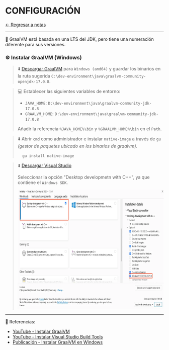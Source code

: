 # CONFIGURACIÓN

[← Regresar a notas](../../README.md) <br>

----
📌 GraalVM está basada en una LTS del JDK, pero tiene una numeración diferente para sus versiones.

### ⚙️ Instalar GraalVM (Windows)



> ⬇️ [Descargar GraalVM](https://github.com/graalvm/graalvm-ce-builds/releases?page=2) para `Windows (amd64)` y guardar los binarios en la ruta sugerida `C:\dev-environment\java\graalvm-community-openjdk-17.0.8`.

> 💻 Establecer las siguientes variables de entorno:
> 
> - `JAVA_HOME`: `D:\dev-environment\java\graalvm-community-jdk-17.0.8`
> - `GRAALVM_HOME`: `D:\dev-environment\java\graalvm-community-jdk-17.0.8`
>
> Añadir la referencia `%JAVA_HOME%\bin` y `%GRAALVM_HOME%\bin` en el `Path`.

> ⬇️ Abrir `cmd` como administrador e instalar `native-image` a través de `gu` *(gestor de paquetes ubicado en los binarios de graalvm).*
> ```shell
>   gu install native-image
> ```

> ⬇️ [Descargar Visual Studio](https://visualstudio.microsoft.com/es/downloads/)
> 
> Seleccionar la opción "Desktop developmetn with C++", ya que contiene el `Windows SDK`.
>
> <img src="./img_1.png" width="750" height="380">

---
📌 Referencias:

- [YouTube - Instalar GraalVM](https://youtu.be/g9BqJ4ystBM?si=lg9F1n3qSAQiI9sp)
- [YouTube - Instalar Visual Studio Build Tools](https://youtu.be/XH0TCMt1rcI?si=0pFxsIHPKfNgbMgI)
- [Publicación - Instalar GraalVM en Windows](https://medium.com/graalvm/using-graalvm-and-native-image-on-windows-10-9954dc071311)